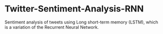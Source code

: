 # Twitter-Sentiment-Analysis-RNN
Sentiment analysis of tweets using Long short-term memory (LSTM), which is a variation of the Recurrent Neural Network.

